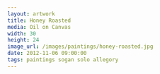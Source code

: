 ```yaml
---
layout: artwork
title: Honey Roasted
media: Oil on Canvas
width: 30
height: 24
image_url: /images/paintings/honey-roasted.jpg
date: 2012-11-06 09:00:00
tags: paintings sogan solo allegory
---
```

